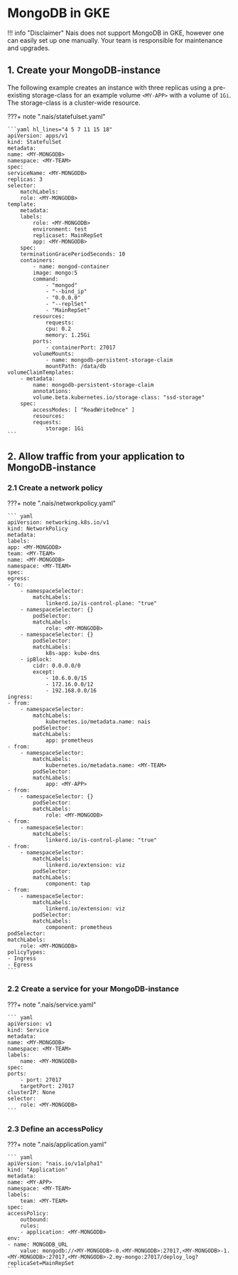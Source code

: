 # MongoDB in GKE

!!! info "Disclaimer"
    Nais does not support MongoDB in GKE, however one can easily set up one manually. Your team is responsible for maintenance and upgrades.

## 1. Create your MongoDB-instance
 The following example creates an instance with three replicas using a pre-existing storage-class for an example volume `<MY-APP>` with a volume of `1Gi`. The storage-class is a cluster-wide resource. 

???+ note ".nais/statefulset.yaml"

    ```yaml hl_lines="4 5 7 11 15 18"
    apiVersion: apps/v1
    kind: StatefulSet
    metadata:
    name: <MY-MONGODB>
    namespace: <MY-TEAM>
    spec:
    serviceName: <MY-MONGODB>
    replicas: 3
    selector:
        matchLabels:
        role: <MY-MONGODB>    
    template:
        metadata:
        labels:
            role: <MY-MONGODB>
            environment: test
            replicaset: MainRepSet
            app: <MY-MONGODB>
        spec:
        terminationGracePeriodSeconds: 10
        containers:
            - name: mongod-container
            image: mongo:5
            command:
                - "mongod"
                - "--bind_ip"
                - "0.0.0.0"
                - "--replSet"
                - "MainRepSet"
            resources:
                requests:
                cpu: 0.2
                memory: 1.25Gi
            ports:
                - containerPort: 27017
            volumeMounts:
                - name: mongodb-persistent-storage-claim
                mountPath: /data/db
    volumeClaimTemplates:
        - metadata:
            name: mongodb-persistent-storage-claim
            annotations:
            volume.beta.kubernetes.io/storage-class: "ssd-storage"
        spec:
            accessModes: [ "ReadWriteOnce" ]
            resources:
            requests:
                storage: 1Gi
    ```

## 2.  Allow traffic from your application to MongoDB-instance

### 2.1 Create a network policy

???+ note ".nais/networkpolicy.yaml"

    ``` yaml
    apiVersion: networking.k8s.io/v1
    kind: NetworkPolicy
    metadata:
    labels:
    app: <MY-MONGODB>
    team: <MY-TEAM>
    name: <MY-MONGODB>
    namespace: <MY-TEAM>
    spec:
    egress:
    - to:
        - namespaceSelector:
            matchLabels:
                linkerd.io/is-control-plane: "true"
        - namespaceSelector: {}
            podSelector:
            matchLabels:
                role: <MY-MONGODB>
        - namespaceSelector: {}
            podSelector:
            matchLabels:
                k8s-app: kube-dns
        - ipBlock:
            cidr: 0.0.0.0/0
            except:
                - 10.6.0.0/15
                - 172.16.0.0/12
                - 192.168.0.0/16
    ingress:
    - from:
        - namespaceSelector:
            matchLabels:
                kubernetes.io/metadata.name: nais
            podSelector:
            matchLabels:
                app: prometheus
    - from:
        - namespaceSelector:
            matchLabels:
                kubernetes.io/metadata.name: <MY-TEAM>
            podSelector:
            matchLabels:
                app: <MY-APP>
    - from:
        - namespaceSelector: {}
            podSelector:
            matchLabels:
                role: <MY-MONGODB>
    - from:
        - namespaceSelector:
            matchLabels:
                linkerd.io/is-control-plane: "true"
    - from:
        - namespaceSelector:
            matchLabels:
                linkerd.io/extension: viz
            podSelector:
            matchLabels:
                component: tap
    - from:
        - namespaceSelector:
            matchLabels:
                linkerd.io/extension: viz
            podSelector:
            matchLabels:
                component: prometheus
    podSelector:
    matchLabels:
        role: <MY-MONGODB>
    policyTypes:
    - Ingress
    - Egress
    ```

### 2.2 Create a service for your MongoDB-instance

???+ note ".nais/service.yaml"

    ``` yaml
    apiVersion: v1
    kind: Service
    metadata:
    name: <MY-MONGODB>
    namespace: <MY-TEAM>
    labels:
        name: <MY-MONGODB>
    spec:
    ports:
        - port: 27017
        targetPort: 27017
    clusterIP: None
    selector:
        role: <MY-MONGODB>
    ```

### 2.3 Define an accessPolicy

???+ note ".nais/application.yaml"
    
    ``` yaml
    apiVersion: "nais.io/v1alpha1"
    kind: "Application"
    metadata:
    name: <MY-APP>
    namespace: <MY-TEAM>
    labels:
        team: <MY-TEAM>
    spec:
    accessPolicy:
        outbound:
        rules:
        - application: <MY-MONGODB>
    env:
    - name: MONGODB_URL
        value: mongodb://<MY-MONGODB>-0.<MY-MONGODB>:27017,<MY-MONGODB>-1.<MY-MONGODB>:27017,<MY-MONGODB>-2.my-mongo:27017/deploy_log?replicaSet=MainRepSet
    ```